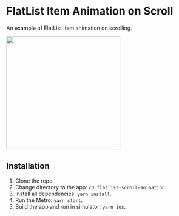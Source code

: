 # FlatList Item Animation on Scroll

An example of FlatList item animation on scrolling.

<img src=".screen.gif" width="300"></img>

## Installation

1. Clone the repo.
2. Change directory to the app: `cd flatlist-scroll-animation`.
3. Install all dependencies: `yarn install`.
4. Run the Metro: `yarn start`.
5. Build the app and run in simulator: `yarn ios`.

